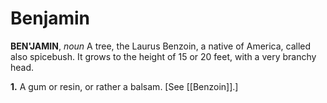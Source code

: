 # Benjamin

**BEN'JAMIN**, _noun_ A tree, the Laurus Benzoin, a native of America, called also spicebush. It grows to the height of 15 or 20 feet, with a very branchy head.

**1.** A gum or resin, or rather a balsam. \[See [[Benzoin]].\]